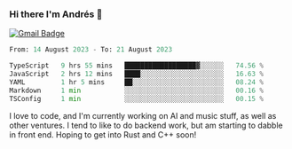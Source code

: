 ### Hi there I'm Andrés :lemon:

[![Gmail Badge](https://img.shields.io/badge/-gmail-c14438?style=flat-square&logo=Gmail&logoColor=white&link=mailto:houshuai0816@gmail.com)](mailto:ahduvvuri@gmail.com)

<!--START_SECTION:waka-->

```python
From: 14 August 2023 - To: 21 August 2023

TypeScript   9 hrs 55 mins   ██████████████████▓░░░░░░   74.56 %
JavaScript   2 hrs 12 mins   ████░░░░░░░░░░░░░░░░░░░░░   16.63 %
YAML         1 hr 5 mins     ██░░░░░░░░░░░░░░░░░░░░░░░   08.24 %
Markdown     1 min           ░░░░░░░░░░░░░░░░░░░░░░░░░   00.16 %
TSConfig     1 min           ░░░░░░░░░░░░░░░░░░░░░░░░░   00.15 %
```

<!--END_SECTION:waka-->

I love to code, and I'm currently working on AI and music stuff, as well as other ventures. I tend to like to do backend work, but am starting to dabble in front end. Hoping to get into Rust and C++ soon!

